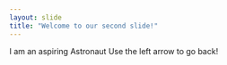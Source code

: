 ```yaml
---
layout: slide
title: "Welcome to our second slide!"
---
```

I am an aspiring Astronaut
Use the left arrow to go back!
